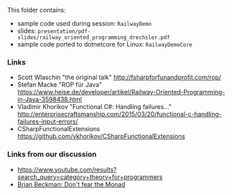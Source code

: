 This folder contains:

- sample code used during session: `RailwayDemo`
- slides: `presentation/pdf-slides/railway_oriented_programming_drechsler.pdf`
- sample code ported to dotnetcore for Linux: `RailwayDemoCore`

### Links

- Scott Wlaschin "the original talk" http://fsharpforfunandprofit.com/rop/
- Stefan Macke "ROP f&uuml;r Java" https://www.heise.de/developer/artikel/Railway-Oriented-Programming-in-Java-3598438.html
- Vladimir Khorikov "Functional C#: Handling failures..." http://enterprisecraftsmanship.com/2015/03/20/functional-c-handling-failures-input-errors/
- CSharpFunctionalExtensions https://github.com/vkhorikov/CSharpFunctionalExtensions

### Links from our discussion

- https://www.youtube.com/results?search_query=category+theory+for+programmers
- [Brian Beckman: Don't fear the Monad](https://www.youtube.com/watch?v=ZhuHCtR3xq8&list=PLrNyI_EipITqnYTAtAPc930kfUX6-t6RJ&index=5)
